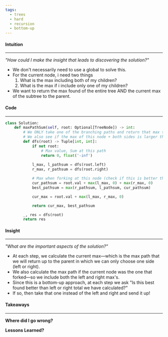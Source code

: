 ```yaml
---
tags:
  - trees
  - hard
  - recursion
  - bottom-up
---
```

#### Intuition
---
_"How could I make the insight that leads to discovering the solution?"_
- We don't necessarily need to use a global to solve this.
- For the current node, i need two things
	1. What is the max including both of my children?
	2. What is the max if i include only one of my children?
- We want to return the max found of the entire tree AND the current max of the subtree to the parent.

#### Code
---

```python
class Solution:
    def maxPathSum(self, root: Optional[TreeNode]) -> int:
        # We ONLY take one of the branching paths and return that max to the parent
        # We also see if the max of this node + both sides is larger than our current
        def dfs(root) -> Tuple[int, int]:
            if not root:
                # Max value, Sum at this path
                return 0, float('-inf')            
            
            l_max, l_pathsum = dfs(root.left)
            r_max, r_pathsum = dfs(root.right)

            # Max when forking at this node (check if this is better than our current best)
            cur_pathsum = root.val + max(l_max, 0) + max(r_max, 0)
            best_pathsum = max(r_pathsum, l_pathsum, cur_pathsum)

            cur_max = root.val + max(l_max, r_max, 0)

            return cur_max, best_pathsum

        _, res = dfs(root)
        return res
```

#### Insight  
---
_"What are the important aspects of the solution?"_
- At each step, we calculate the current max—which is the max path that we will return up to the parent in which we can only choose one side (left or right).
- We also calculate the max path if the current node was the one that forked—so we include both the left and right max's.
- Since this is a bottom-up approach, at each step we ask "Is this best found better than left or right total we have calculated?"
- If so, then take that one instead of the left and right and send it up!

#### Takeaways
---
**Where did I go wrong?**

**Lessons Learned?**